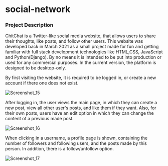 # social-network

### Project Description

ChitChat is a Twitter-like social media website, that allows users to share their thoughts, like posts, and follow other users. This website was developed back in March 2021 as a small project made for fun and getting familiar with full stack development technologies like HTML,CSS, JavaScript and Python(Django). By no means it is intended to be put into production or used for any commercial purposes. In the current version, the platform is designed to be desktop-only.

By first visiting the website, it is required to be logged in, or create a new account if there one does not exist.

![Screenshot_15](https://user-images.githubusercontent.com/47897459/229605799-f2d64673-c669-4ea6-890e-a386e3706be2.png)

After logging in, the user views the main page, in which they can create a new post, view all other user's posts, and like them if they want. Also, for their own posts, users have an edit option in which they can change the content of a previous made post.

![Screenshot_16](https://user-images.githubusercontent.com/47897459/229607706-89fcf2ae-ebb6-44d1-9674-bd6263b14d22.png)

When clicking in a username, a profile page is shown, containing the number of followers and following users, and the posts made by this person. In addition, there is a follow/unfollow option.

![Screenshot_17](https://user-images.githubusercontent.com/47897459/229608645-a00ec404-8805-4c04-a6c7-3035689be4bf.png)

